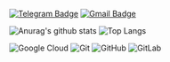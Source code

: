 [![Telegram Badge](https://img.shields.io/badge/-@VictxrLarixs-0088CC?style=flat&logo=Telegram&logoColor=white)](https://t.me/victxrlarixs "Contact on Telegram")
[![Gmail Badge](https://img.shields.io/badge/-Gmail-c14438?style=flat&logo=Gmail&logoColor=white)](mailto:victorhumbertolariosmoreno@gmail.com "Connect via Email")

![Anurag's github stats](https://github-readme-stats.vercel.app/api?username=victxrlarixs&show_icons=true&count_private=true)
![Top Langs](https://github-readme-stats.vercel.app/api/top-langs/?username=victxrlarixs&layout=compact)

![Google Cloud](https://img.shields.io/badge/Google%20Cloud-black?style=flat-square&logo=google-cloud)
![Git](https://img.shields.io/badge/-Git-black?style=flat-square&logo=git)
![GitHub](https://img.shields.io/badge/-GitHub-181717?style=flat-square&logo=github)
![GitLab](https://img.shields.io/badge/-GitLab-FCA121?style=flat-square&logo=gitlab)
